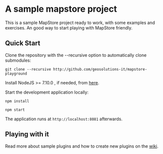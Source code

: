 A sample mapstore project
=========================

This is a sample MapStore project ready to work, with some examples and exercises. An good way to start playing with MapStore friendly. 


Quick Start
------------

Clone the repository with the --recursive option to automatically clone submodules:

`git clone --recursive http://github.com/geosolutions-it/mapstore-playground`

Install NodeJS >= 7.10.0 , if needed, from [here](https://nodejs.org/en/download/releases/).

Start the development application locally:

`npm install`

`npm start`

The application runs at `http://localhost:8081` afterwards.

Playing with it
---------------

Read more about sample plugins and how to create new plugins on the [wiki](http://github.com/geosolutions-it/mapstore-playground/wiki).
